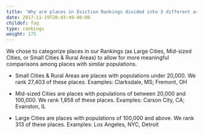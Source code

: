```yaml
---
title: 'Why are places in Eviction Rankings divided into 3 different area types? What do these mean?'
date: 2017-11-19T20:43:49-08:00
childof: faq
type: rankings
weight: 175
---
```

We chose to categorize places in our Rankings (as Large Cities, Mid-sized Cities, or Small Cities & Rural Areas) to allow for more meaningful comparisons among places with similar populations. 

+ <span class="ak-bold">Small Cities & Rural Areas</span> are places with populations under 20,000. We rank 27,403 of these places.
<span class="ital">Examples: Clarksdale, MS; Fremont, OH</span>

+ <span class="ak-bold">Mid-sized Cities</span> are places with populations of between 20,000 and 100,000. We rank 1,858 of these places.
<span class="ital">Examples: Carson City, CA; Evanston, IL</span>

+ <span class="ak-bold">Large Cities</span> are places with populations of 100,000 and above. We rank 313 of these places.
<span class="ital">Examples: Los Angeles, NYC, Detroit</span>